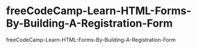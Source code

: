 # freeCodeCamp-Learn-HTML-Forms-By-Building-A-Registration-Form
freeCodeCamp-Learn-HTML-Forms-By-Building-A-Registration-Form
